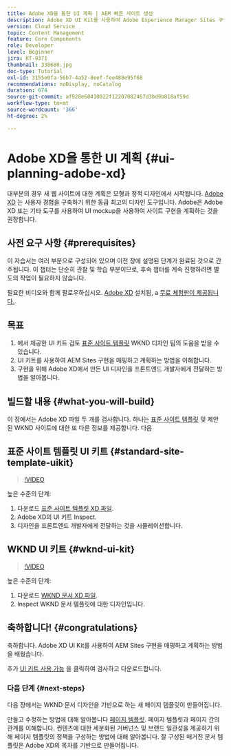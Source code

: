 ```yaml
---
title: Adobe XD을 통한 UI 계획 | AEM 빠른 사이트 생성
description: Adobe XD UI Kit를 사용하여 Adobe Experience Manager Sites 구현을 디자인하고 가속화하는 방법을 알아봅니다.
version: Cloud Service
topic: Content Management
feature: Core Components
role: Developer
level: Beginner
jira: KT-9371
thumbnail: 338680.jpg
doc-type: Tutorial
exl-id: 3155e0fa-56b7-4a52-8eef-fee488e95f68
recommendations: noDisplay, noCatalog
duration: 674
source-git-commit: af928e60410022f12207082467d3bd9b818af59d
workflow-type: tm+mt
source-wordcount: '366'
ht-degree: 2%

---
```


# Adobe XD을 통한 UI 계획 {#ui-planning-adobe-xd}

대부분의 경우 새 웹 사이트에 대한 계획은 모형과 정적 디자인에서 시작됩니다. [Adobe XD](https://www.adobe.com/products/xd.html) 는 사용자 경험을 구축하기 위한 동급 최고의 디자인 도구입니다. Adobe은 Adobe XD 또는 기타 도구를 사용하여 UI mockup을 사용하여 사이트 구현을 계획하는 것을 권장합니다.

## 사전 요구 사항 {#prerequisites}

이 자습서는 여러 부분으로 구성되어 있으며 이전 장에 설명된 단계가 완료된 것으로 간주됩니다. 이 챕터는 단순히 관찰 및 학습 부분이므로, 후속 챕터를 계속 진행하려면 별도의 작업이 필요하지 않습니다.

필요한 비디오와 함께 팔로우하십시오. [Adobe XD](https://www.adobe.com/products/xd/pricing/free-trial.html) 설치됨, a [무료 체험판이 제공됩니다.](https://www.adobe.com/products/xd/pricing/free-trial.html).

## 목표

1. 에서 제공한 UI 키트 검토 [표준 사이트 템플릿](https://github.com/adobe/aem-site-template-standard) WKND 디자인 팀의 도움을 받을 수 있습니다.
1. UI 키트를 사용하여 AEM Sites 구현을 매핑하고 계획하는 방법을 이해합니다.
1. 구현을 위해 Adobe XD에서 만든 UI 디자인을 프론트엔드 개발자에게 전달하는 방법을 알아봅니다.

## 빌드할 내용 {#what-you-will-build}

이 장에서는 Adobe XD 파일 두 개를 검사합니다. 하나는 [표준 사이트 템플릿](https://github.com/adobe/aem-site-template-standard) 및 제안된 WKND 사이트에 대한 또 다른 정보를 제공합니다. 다음

## 표준 사이트 템플릿 UI 키트 {#standard-site-template-uikit}

>[!VIDEO](https://video.tv.adobe.com/v/338680?quality=12&learn=on)

높은 수준의 단계:

1. 다운로드 [표준 사이트 템플릿 XD 파일](https://github.com/adobe/aem-site-template-standard/raw/main/files/wireframe.xd).
1. Adobe XD의 UI 키트 Inspect.
1. 디자인을 프론트엔드 개발자에게 전달하는 것을 시뮬레이션합니다.

## WKND UI 키트 {#wknd-ui-kit}

>[!VIDEO](https://video.tv.adobe.com/v/30214?quality=12&learn=on)

높은 수준의 단계:

1. 다운로드 [WKND 문서 XD 파일](https://github.com/adobe/aem-guides-wknd/releases/download/aem-guides-wknd-0.0.2/AEM_UI-kit-WKND-article-design.xd).
1. Inspect WKND 문서 템플릿에 대한 디자인입니다.

## 축하합니다! {#congratulations}

축하합니다. Adobe XD UI Kit를 사용하여 AEM Sites 구현을 매핑하고 계획하는 방법을 배웠습니다.

추가 [UI 키트 사용 가능](https://www.adobe.com/products/xd/features/ui-kits.html) 을 클릭하여 검사하고 다운로드합니다.

### 다음 단계 {#next-steps}

다음 장에서는 WKND 문서 디자인을 기반으로 하는 새 페이지 템플릿이 만들어집니다.

만들고 수정하는 방법에 대해 알아봅니다 [페이지 템플릿](./page-templates.md). 페이지 템플릿과 페이지 간의 관계를 이해합니다. 컨텐츠에 대한 세분화된 거버넌스 및 브랜드 일관성을 제공하기 위해 페이지 템플릿의 정책을 구성하는 방법에 대해 알아봅니다.  잘 구성된 매거진 문서 템플릿은 Adobe XD의 목차를 기반으로 만들어집니다.
